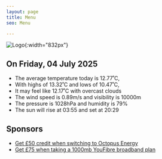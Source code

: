 ```yaml
---
layout: page
title: Menu
seo: Menu

---
```


![Logo](/images/logo.jpg){:width="832px"}

<!-- weather_marker starts -->
## On Friday, 04 July 2025

- The average temperature today is 12.77˚C,
- With highs of 13.32˚C and lows of 10.47˚C,
- It may feel like 12.17˚C with overcast clouds
- The wind speed is 0.89m/s and visibility is 10000m
- The pressure is 1028hPa and humidity is 79%
- The sun will rise at 03:55 and set at 20:29

<!-- weather_marker ends -->

## Sponsors

- [Get £50 credit when switching to Octopus Energy](https://bit.ly/3oD1nnS)
- [Get £75 when taking a 1000mb YouFibre broadband plan](https://aklam.io/91zWhU?)
